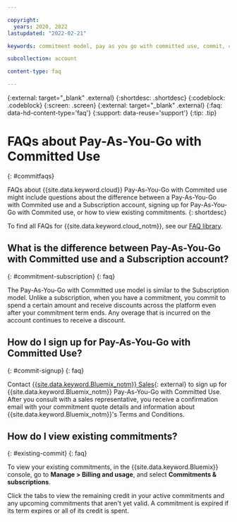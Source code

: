 ```yaml
---

copyright:
  years: 2020, 2022
lastupdated: "2022-02-21"

keywords: commitment model, pay as you go with committed use, commit, commitment, pricing plan 

subcollection: account

content-type: faq

---
```


{:external: target="_blank" .external}
{:shortdesc: .shortdesc}
{:codeblock: .codeblock}
{:screen: .screen}
{:external: target="_blank" .external}
{:faq: data-hd-content-type='faq'}
{:support: data-reuse='support'}
{:tip: .tip}


# FAQs about Pay-As-You-Go with Committed Use
{: #commitfaqs}

FAQs about {{site.data.keyword.cloud}} Pay-As-You-Go with Commited use might include questions about the difference between a Pay-As-You-Go with Commited use and a Subscription account, signing up for Pay-As-You-Go with Commited use, or how to view existing commitments. 
{: shortdesc}

To find all FAQs for {{site.data.keyword.cloud_notm}}, see our [FAQ library](/docs/faqs).

## What is the difference between Pay-As-You-Go with Committed use and a Subscription account? 
{: #commitment-subscription}
{: faq}

The Pay-As-You-Go with Committed use model is similar to the Subscription model. Unlike a subscription, when you have a commitment, you commit to spend a certain amount and receive discounts across the platform even after your commitment term ends. Any overage that is incurred on the account continues to receive a discount. 

## How do I sign up for Pay-As-You-Go with Committed Use? 
{: #commit-signup}
{: faq}

Contact [{{site.data.keyword.Bluemix_notm}} Sales](https://cloud.ibm.com/catalog?contactmodule){: external} to sign up for {{site.data.keyword.Bluemix_notm}} Pay-As-You-Go with Committed Use. After you consult with a sales representative, you  receive a confirmation email with your commitment quote details and information about {{site.data.keyword.Bluemix_notm}}'s Terms and Conditions.

## How do I view existing commitments? 
{: #existing-commit}
{: faq}

To view your existing commitments, in the {{site.data.keyword.Bluemix}} console, go to **Manage > Billing and usage**, and select **Commitments & subscriptions**.

Click the tabs to view the remaining credit in your active commitments and any upcoming commitments that aren't yet valid. A commitment is expired if its term expires or all of its credit is spent.
